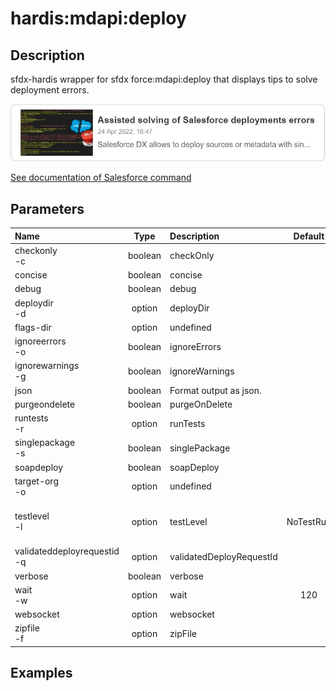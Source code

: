 <!-- This file has been generated with command 'sf hardis:doc:plugin:generate'. Please do not update it manually or it may be overwritten -->
# hardis:mdapi:deploy

## Description

sfdx-hardis wrapper for sfdx force:mdapi:deploy that displays tips to solve deployment errors.

[![Assisted solving of Salesforce deployments errors](https://github.com/hardisgroupcom/sfdx-hardis/raw/main/docs/assets/images/article-deployment-errors.jpg)](https://nicolas.vuillamy.fr/assisted-solving-of-salesforce-deployments-errors-47f3666a9ed0)

[See documentation of Salesforce command](https://developer.salesforce.com/docs/atlas.en-us.sfdx_cli_reference.meta/sfdx_cli_reference/cli_reference_force_mdapi.htm#cli_reference_force_mdapi_deploy)


## Parameters

| Name                            |  Type   | Description              |  Default  | Required |                                Options                                 |
|:--------------------------------|:-------:|:-------------------------|:---------:|:--------:|:----------------------------------------------------------------------:|
| checkonly<br/>-c                | boolean | checkOnly                |           |          |                                                                        |
| concise                         | boolean | concise                  |           |          |                                                                        |
| debug                           | boolean | debug                    |           |          |                                                                        |
| deploydir<br/>-d                | option  | deployDir                |           |          |                                                                        |
| flags-dir                       | option  | undefined                |           |          |                                                                        |
| ignoreerrors<br/>-o             | boolean | ignoreErrors             |           |          |                                                                        |
| ignorewarnings<br/>-g           | boolean | ignoreWarnings           |           |          |                                                                        |
| json                            | boolean | Format output as json.   |           |          |                                                                        |
| purgeondelete                   | boolean | purgeOnDelete            |           |          |                                                                        |
| runtests<br/>-r                 | option  | runTests                 |           |          |                                                                        |
| singlepackage<br/>-s            | boolean | singlePackage            |           |          |                                                                        |
| soapdeploy                      | boolean | soapDeploy               |           |          |                                                                        |
| target-org<br/>-o               | option  | undefined                |           |          |                                                                        |
| testlevel<br/>-l                | option  | testLevel                | NoTestRun |          | NoTestRun<br/>RunSpecifiedTests<br/>RunLocalTests<br/>RunAllTestsInOrg |
| validateddeployrequestid<br/>-q | option  | validatedDeployRequestId |           |          |                                                                        |
| verbose                         | boolean | verbose                  |           |          |                                                                        |
| wait<br/>-w                     | option  | wait                     |    120    |          |                                                                        |
| websocket                       | option  | websocket                |           |          |                                                                        |
| zipfile<br/>-f                  | option  | zipFile                  |           |          |                                                                        |

## Examples


